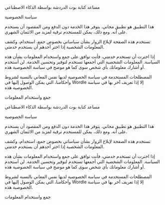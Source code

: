 مساعد كتابة بوت الدردشة بواسطة الذكاء الاصطناعي

سياسة الخصوصية

هذا التطبيق هو تطبيق مجاني. يتوفر هذا الخدمة دون الدفع ومن المقصود أن يستخدم على أنه. ومع ذلك، يمكن للمستخدم ترقية لمزيد من الائتمان الشهري.

تستخدم هذه الصفحة لإبلاغ الزوار بشأن سياساتي بخصوص جمع، استخدام، وكشف المعلومات الشخصية إذا اختر أحدهم أن يستخدم خدمتي.

إذا اخترت أن تستخدم خدمتي، فأنت توافق على جمع واستخدام المعلومات بشأن هذه السياسة. المعلومات الشخصية التي أجمعها تستخدم لتوفير وتحسين الخدمة. لن أستخدم أو أشارك معلوماتك بأي شخص سوى كما هو موضح في سياسة الخصوصية هذه.

المصطلحات المستخدمة في سياسة الخصوصية لديها نفس المعاني بالنسبة لشروط وأحكامنا، التي يمكن الوصول إليها في Wordle إلا إذا تعريف آخر بها في سياسة الخصوصية هذه.

جمع واستخدام المعلومات

مساعد كتابة بوت الدردشة بواسطة الذكاء الاصطناعي

سياسة الخصوصية

هذا التطبيق هو تطبيق مجاني. يتوفر هذا الخدمة دون الدفع ومن المقصود أن يستخدم على أنه. ومع ذلك، يمكن للمستخدم ترقية لمزيد من الائتمان الشهري.

تستخدم هذه الصفحة لإبلاغ الزوار بشأن سياساتي بخصوص جمع، استخدام، وكشف المعلومات الشخصية إذا اختر أحدهم أن يستخدم خدمتي.

إذا اخترت أن تستخدم خدمتي، فأنت توافق على جمع واستخدام المعلومات بشأن هذه السياسة. المعلومات الشخصية التي أجمعها تستخدم لتوفير وتحسين الخدمة. لن أستخدم أو أشارك معلوماتك بأي شخص سوى كما هو موضح في سياسة الخصوصية هذه.

المصطلحات المستخدمة في سياسة الخصوصية لديها نفس المعاني بالنسبة لشروط وأحكامنا، التي يمكن الوصول إليها في Wordle إلا إذا تعريف آخر بها في سياسة الخصوصية هذه.

جمع واستخدام المعلومات
